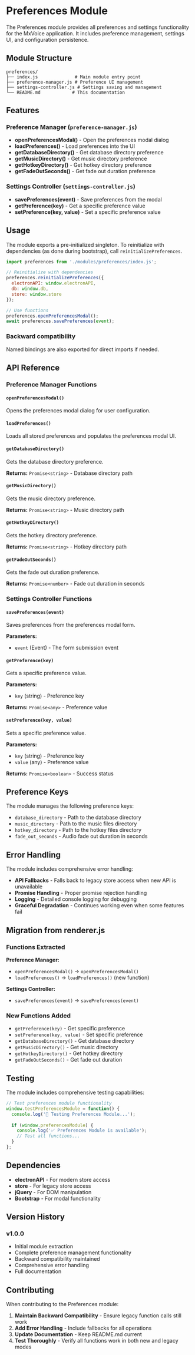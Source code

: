 # Preferences Module

The Preferences module provides all preferences and settings functionality for the MxVoice application. It includes preference management, settings UI, and configuration persistence.

## Module Structure

```
preferences/
├── index.js              # Main module entry point
├── preference-manager.js # Preference UI management
├── settings-controller.js # Settings saving and management
└── README.md            # This documentation
```

## Features

### Preference Manager (`preference-manager.js`)
- **openPreferencesModal()** - Open the preferences modal dialog
- **loadPreferences()** - Load preferences into the UI
- **getDatabaseDirectory()** - Get database directory preference
- **getMusicDirectory()** - Get music directory preference
- **getHotkeyDirectory()** - Get hotkey directory preference
- **getFadeOutSeconds()** - Get fade out duration preference

### Settings Controller (`settings-controller.js`)
- **savePreferences(event)** - Save preferences from the modal
- **getPreference(key)** - Get a specific preference value
- **setPreference(key, value)** - Set a specific preference value

## Usage

The module exports a pre-initialized singleton. To reinitialize with dependencies (as done during bootstrap), call `reinitializePreferences`.

```javascript
import preferences from './modules/preferences/index.js';

// Reinitialize with dependencies
preferences.reinitializePreferences({
  electronAPI: window.electronAPI,
  db: window.db,
  store: window.store
});

// Use functions
preferences.openPreferencesModal();
await preferences.savePreferences(event);
```

### Backward compatibility
Named bindings are also exported for direct imports if needed.

## API Reference

### Preference Manager Functions

#### `openPreferencesModal()`
Opens the preferences modal dialog for user configuration.

#### `loadPreferences()`
Loads all stored preferences and populates the preferences modal UI.

#### `getDatabaseDirectory()`
Gets the database directory preference.

**Returns:** `Promise<string>` - Database directory path

#### `getMusicDirectory()`
Gets the music directory preference.

**Returns:** `Promise<string>` - Music directory path

#### `getHotkeyDirectory()`
Gets the hotkey directory preference.

**Returns:** `Promise<string>` - Hotkey directory path

#### `getFadeOutSeconds()`
Gets the fade out duration preference.

**Returns:** `Promise<number>` - Fade out duration in seconds

### Settings Controller Functions

#### `savePreferences(event)`
Saves preferences from the preferences modal form.

**Parameters:**
- `event` (Event) - The form submission event

#### `getPreference(key)`
Gets a specific preference value.

**Parameters:**
- `key` (string) - Preference key

**Returns:** `Promise<any>` - Preference value

#### `setPreference(key, value)`
Sets a specific preference value.

**Parameters:**
- `key` (string) - Preference key
- `value` (any) - Preference value

**Returns:** `Promise<boolean>` - Success status

## Preference Keys

The module manages the following preference keys:

- `database_directory` - Path to the database directory
- `music_directory` - Path to the music files directory
- `hotkey_directory` - Path to the hotkey files directory
- `fade_out_seconds` - Audio fade out duration in seconds

## Error Handling

The module includes comprehensive error handling:

- **API Fallbacks** - Falls back to legacy store access when new API is unavailable
- **Promise Handling** - Proper promise rejection handling
- **Logging** - Detailed console logging for debugging
- **Graceful Degradation** - Continues working even when some features fail

## Migration from renderer.js

### Functions Extracted

**Preference Manager:**
- `openPreferencesModal()` → `openPreferencesModal()`
- `loadPreferences()` → `loadPreferences()` (new function)

**Settings Controller:**
- `savePreferences(event)` → `savePreferences(event)`

### New Functions Added

- `getPreference(key)` - Get specific preference
- `setPreference(key, value)` - Set specific preference
- `getDatabaseDirectory()` - Get database directory
- `getMusicDirectory()` - Get music directory
- `getHotkeyDirectory()` - Get hotkey directory
- `getFadeOutSeconds()` - Get fade out duration

## Testing

The module includes comprehensive testing capabilities:

```javascript
// Test preferences module functionality
window.testPreferencesModule = function() {
  console.log('🧪 Testing Preferences Module...');
  
  if (window.preferencesModule) {
    console.log('✅ Preferences Module is available');
    // Test all functions...
  }
};
```

## Dependencies

- **electronAPI** - For modern store access
- **store** - For legacy store access
- **jQuery** - For DOM manipulation
- **Bootstrap** - For modal functionality

## Version History

### v1.0.0
- Initial module extraction
- Complete preference management functionality
- Backward compatibility maintained
- Comprehensive error handling
- Full documentation

## Contributing

When contributing to the Preferences module:

1. **Maintain Backward Compatibility** - Ensure legacy function calls still work
2. **Add Error Handling** - Include fallbacks for all operations
3. **Update Documentation** - Keep README.md current
4. **Test Thoroughly** - Verify all functions work in both new and legacy modes 
